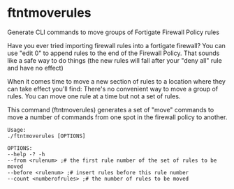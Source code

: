 # ftntmoverules
Generate CLI commands to move groups of Fortigate Firewall Policy rules

Have you ever tried importing firewall rules into a fortigate firewall?
You can use "edit 0" to append rules to the end of the Firewall Policy.
That sounds like a safe way to do things (the new rules will fall after your "deny all" rule and have no effect)

When it comes time to move a new section of rules to a location where they can take effect you'll find:
There's no convenient way to move a group of rules.
You can move one rule at a time but not a set of rules.

This command (ftntmoverules) generates a set of "move" commands to move a number of commands from one spot in the firewall policy to another.

    Usage:
    ./ftntmoverules [OPTIONS]
  
    OPTIONS:
    --help -? -h
    --from <rulenum> ;# the first rule number of the set of rules to be moved
    --before <rulenum> ;# insert rules before this rule number
    --count <numberofrules> ;# the number of rules to be moved
